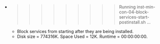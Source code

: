 * >>>>>>>>> Running inst-min-con-04-block-services-start-postinstall.sh ...
  * Block services from starting after they are being installed.
  * Disk size = 774316K. Space Used = 12K. Runtime = 00:00:00:00.
